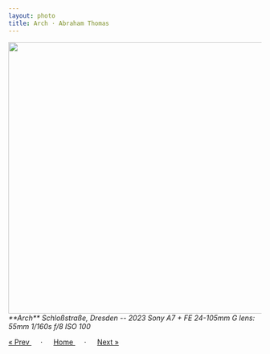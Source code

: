 ```yaml
---
layout: photo
title: Arch · Abraham Thomas
---
```


<img src="/assets/photos/Arch.jpg" width="540px" class="photo">

<i>
**Arch**  
Schloßstraße, Dresden -- 2023  
Sony A7 + FE 24-105mm G lens: 55mm 1/160s f/8 ISO 100
</i>

<a href="/gallery/tower"> &laquo; Prev </a> &emsp; · &emsp; 
<a href="/gallery"> Home </a> &emsp; · &emsp; 
<a href="/gallery/lamp"> Next &raquo; </a>
